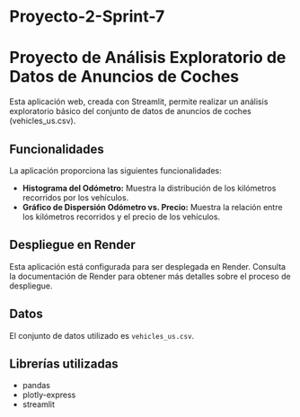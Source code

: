 # Proyecto-2-Sprint-7

# Proyecto de Análisis Exploratorio de Datos de Anuncios de Coches

Esta aplicación web, creada con Streamlit, permite realizar un análisis exploratorio básico del conjunto de datos de anuncios de coches (vehicles_us.csv).

## Funcionalidades

La aplicación proporciona las siguientes funcionalidades:

*   **Histograma del Odómetro:** Muestra la distribución de los kilómetros recorridos por los vehículos.
*   **Gráfico de Dispersión Odómetro vs. Precio:** Muestra la relación entre los kilómetros recorridos y el precio de los vehículos.

## Despliegue en Render

Esta aplicación está configurada para ser desplegada en Render. Consulta la documentación de Render para obtener más detalles sobre el proceso de despliegue.

## Datos

El conjunto de datos utilizado es `vehicles_us.csv`.

## Librerías utilizadas

*   pandas
*   plotly-express
*   streamlit
